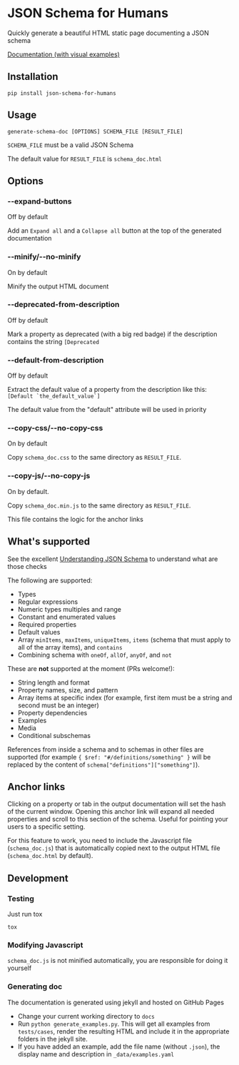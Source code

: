 # JSON Schema for Humans

Quickly generate a beautiful HTML static page documenting a JSON schema

[Documentation (with visual examples)](https://coveooss.github.io/json-schema-for-humans)

## Installation
```
pip install json-schema-for-humans
```

## Usage

```
generate-schema-doc [OPTIONS] SCHEMA_FILE [RESULT_FILE]
```

`SCHEMA_FILE` must be a valid JSON Schema

The default value for `RESULT_FILE` is `schema_doc.html`

## Options

### --expand-buttons
Off by default

Add an `Expand all` and a `Collapse all` button at the top of the generated documentation

### --minify/--no-minify
On by default

Minify the output HTML document

### --deprecated-from-description
Off by default

Mark a property as deprecated (with a big red badge) if the description contains the string `[Deprecated`

### --default-from-description
Off by default

Extract the default value of a property from the description like this: ``[Default `the_default_value`]``

The default value from the "default" attribute will be used in priority

### --copy-css/--no-copy-css
On by default

Copy `schema_doc.css` to the same directory as `RESULT_FILE`.

### --copy-js/--no-copy-js
On by default.

Copy `schema_doc.min.js` to the same directory as `RESULT_FILE`.

This file contains the logic for the anchor links

## What's supported

See the excellent [Understanding JSON Schema](https://json-schema.org/understanding-json-schema/index.html) to understand what are those checks

The following are supported:
- Types
- Regular expressions
- Numeric types multiples and range
- Constant and enumerated values
- Required properties
- Default values
- Array `minItems`, `maxItems`, `uniqueItems`, `items` (schema that must apply to all of the array items), and `contains`
- Combining schema with `oneOf`, `allOf`, `anyOf`, and `not`

These are **not** supported at the moment (PRs welcome!):
- String length and format
- Property names, size, and pattern
- Array items at specific index (for example, first item must be a string and second must be an integer)
- Property dependencies
- Examples
- Media
- Conditional subschemas

References from inside a schema and to schemas in other files are supported (for example `{ $ref: "#/definitions/something" }` will be replaced by the 
content of `schema["definitions"]["something"]`).

## Anchor links
Clicking on a property or tab in the output documentation will set the hash of the current window. Opening this anchor link will expand all needed properties and scroll to this section of the schema. Useful for pointing your users to a specific setting.

For this feature to work, you need to include the Javascript file (`schema_doc.js`) that is automatically copied next to the output HTML file (`schema_doc.html` by default).

## Development

### Testing
Just run tox

`tox`

### Modifying Javascript
`schema_doc.js` is not minified automatically, you are responsible for doing it yourself

### Generating doc
The documentation is generated using jekyll and hosted on GitHub Pages

- Change your current working directory to `docs`
- Run ``python generate_examples.py``. This will get all examples from `tests/cases`, render the resulting HTML and
 include it in the appropriate folders in the jekyll site.
- If you have added an example, add the file name (without `.json`), the display name and description in `_data/examples.yaml`